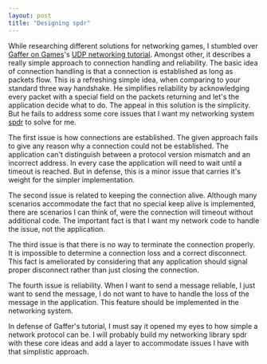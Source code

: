 ```yaml
---
layout: post
title: "Designing spdr"
---
```


While researching different solutions for networking games, I stumbled over
[Gaffer on Games][1]'s [UDP networking tutorial][2]. Amongst other, it describes
a really simple approach to connection handling and reliability. The basic
idea of connection handling is that a connection is established as long as
packets flow. This is a refreshing simple idea, when comparing to your standard
three way handshake. He simplifies reliability by acknowledging every packet 
with a special field on the packets returning and let's the application decide 
what to do. The appeal in this solution is the simplicity. But he fails to 
address some core issues that I want my networking system [spdr][3] to solve for me. 

<!--more-->

The first issue is how connections are established. The given approach fails to give 
any reason why a connection could not be established. The application can't 
distinguish between a protocol version mismatch and an incorrect address. In 
every case the application will need to wait until a timeout is reached. But
in defense, this is a minor issue that carries it's weight for the simpler 
implementation.

The second issue is related to keeping the connection alive. Although many 
scenarios accommodate the fact that no special keep alive is implemented, 
there are scenarios I can think of, were the connection will timeout without
additional code. The important fact is that I want my network code to handle
the issue, not the application.

The third issue is that there is no way to terminate the connection properly. 
It is impossible to determine a connection loss and a correct disconnect. This 
fact is ameliorated by considering that any application should signal proper 
disconnect rather than just closing the connection.

The fourth issue is reliability. When I want to send a message reliable, I just
want to send the message, I do not want to have to handle the loss of the message
in the application. This feature should be implemented in the networking system.

In defense of Gaffer's tutorial, I must say it opened my eyes to how simple a 
network protocol can be. I will probably build my networking library spdr with 
these core ideas and add a layer to accommodate issues I have with that 
simplistic approach. 

[1]: http://gafferongames.com
[2]: http://gafferongames.com/networking-for-game-programmers/virtual-connection-over-udp/
[3]: htttp://github.com/rioki/spdr

